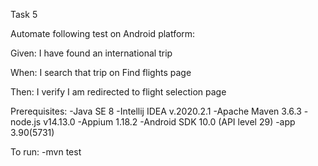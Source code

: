 Task 5 

Automate following test on Android platform:

Given: I have found an international trip

When: I search that trip on Find flights page

Then: I verify I am redirected to flight selection page


Prerequisites:
-Java SE 8
-Intellij IDEA v.2020.2.1
-Apache Maven 3.6.3
-node.js v14.13.0
-Appium 1.18.2
-Android SDK 10.0 (API level 29)
-app 3.90(5731)

To run:
-mvn test
